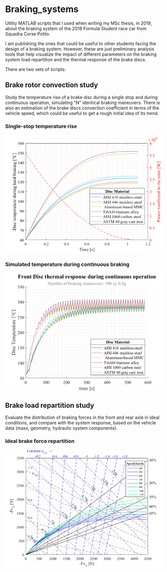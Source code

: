 # Braking_systems
Utility MATLAB scripts that I used when writing my MSc thesis, in 2019, about the braking system of the 2018 Formula Student race car from Squadra Corse Polito.

I am publishing the ones that could be useful to other students facing the design of a braking system. However, these are just preliminary analysis tools that help visualize the impact of different parameters on the braking system load repartition and the thermal response of the brake discs.

There are two sets of scripts:

## Brake rotor convection study
Study the temperature rise of a brake disc during a single stop and during continuous operation, simulating "N" identical braking maneuvers. There is also an estimation of the brake discs convection coefficient in terms of the vehicle speed, which could be useful to get a rough initial idea of its trend.

### Single-stop temperature rise
![Single_stop_disc_temperature_rise](https://github.com/luisdamed/Braking_systems/blob/main/Brake_rotor_convection/Single_stop_disc_temperature_rise.png?raw=true)


### Simulated temperature during continuous braking
![Disc_temperature_simulation](https://github.com/luisdamed/Braking_systems/blob/main/Brake_rotor_convection/Disc_temperature_simulation.png?raw=true)




## Brake load repartition study
Evaluate the distribution of braking forces in the front and rear axle in ideal conditions, and compare with the system response, based on the vehicle data (mass, geometry, hydraulic system components).

### Ideal brake force repartition
![Ideal_braking_force_repartition](https://github.com/luisdamed/Braking_systems/blob/main/Brake_load_repartition/Ideal_braking_force_repartition.png?raw=true)
